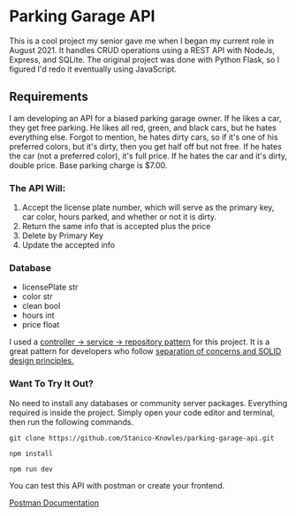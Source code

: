 # Parking Garage API

<p>This is a cool project my senior gave me when I began my current role in August 2021. It handles CRUD operations using a REST API with NodeJs, Express, and SQLite. The original project was done with Python Flask, so I figured I'd redo it eventually using JavaScript.</p>

## Requirements

<p>I am developing an API for a biased parking garage owner. If he likes a car, they get free parking. He likes all red, green, and black cars, but he hates everything else. Forgot to mention, he hates dirty cars, so if it's one of his preferred colors, but it's dirty, then you get half off but not free. If he hates the car (not a preferred color), it's full price. If he hates the car and it's dirty, double price. Base parking charge is $7.00.</p>

### The API Will:

<ol>
    <li>Accept the license plate number, which will serve as the primary key, car color, hours parked, and whether or not it is dirty.</li>
    <li>Return the same info that is accepted plus the price</li>
    <li>Delete by Primary Key</li>
    <li>Update the accepted info</li>
</ol>

### Database

<ul>
    <li>licensePlate str</li>
    <li>color str</li>
    <li>clean bool</li>
    <li>hours int</li>
    <li>price float</li>
</ul>

<p>I used a <a href="https://tom-collings.medium.com/controller-service-repository-16e29a4684e5">controller -> service -> repository pattern</a> for this project. It is a great pattern for developers who follow <a href='https://dev.to/xedinunknown/separation-of-concerns-3e7d#:~:text=SOLID%20Principles%20In%20practice%2C%20Separation%20of%20Concerns%20would,classes%2C%20and%20the%20same%20is%20applied%20to%20functions.'>separation of concerns and SOLID design principles.</a></p>

### Want To Try It Out?

<p>No need to install any databases or community server packages. Everything required is inside the project. Simply open your code editor and terminal, then run the following commands.</p>

``` git clone https://github.com/Stanico-Knowles/parking-garage-api.git ```

``` npm install ```

``` npm run dev ```

<p>You can test this API with postman or create your frontend.</p>

[Postman Documentation](https://documenter.getpostman.com/view/15290147/UVsMw6Tj)